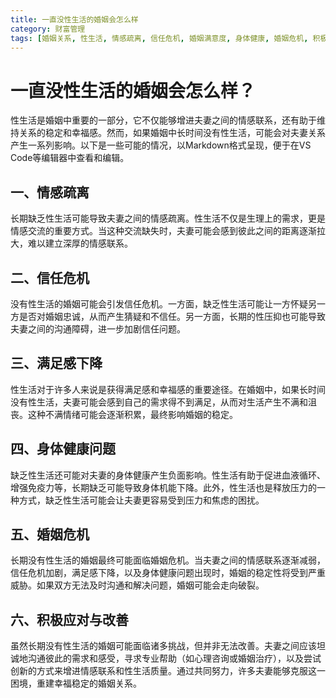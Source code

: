 ```yaml
---
title: 一直没性生活的婚姻会怎么样
category: 财富管理
tags: [婚姻关系, 性生活, 情感疏离, 信任危机, 婚姻满意度, 身体健康, 婚姻危机, 积极应对]
---
```

# 一直没性生活的婚姻会怎么样？

性生活是婚姻中重要的一部分，它不仅能够增进夫妻之间的情感联系，还有助于维持关系的稳定和幸福感。然而，如果婚姻中长时间没有性生活，可能会对夫妻关系产生一系列影响。以下是一些可能的情况，以Markdown格式呈现，便于在VS Code等编辑器中查看和编辑。

## 一、情感疏离

长期缺乏性生活可能导致夫妻之间的情感疏离。性生活不仅是生理上的需求，更是情感交流的重要方式。当这种交流缺失时，夫妻可能会感到彼此之间的距离逐渐拉大，难以建立深厚的情感联系。

## 二、信任危机

没有性生活的婚姻可能会引发信任危机。一方面，缺乏性生活可能让一方怀疑另一方是否对婚姻忠诚，从而产生猜疑和不信任。另一方面，长期的性压抑也可能导致夫妻之间的沟通障碍，进一步加剧信任问题。

## 三、满足感下降

性生活对于许多人来说是获得满足感和幸福感的重要途径。在婚姻中，如果长时间没有性生活，夫妻可能会感到自己的需求得不到满足，从而对生活产生不满和沮丧。这种不满情绪可能会逐渐积累，最终影响婚姻的稳定。

## 四、身体健康问题

缺乏性生活还可能对夫妻的身体健康产生负面影响。性生活有助于促进血液循环、增强免疫力等，长期缺乏可能导致身体机能下降。此外，性生活也是释放压力的一种方式，缺乏性生活可能会让夫妻更容易受到压力和焦虑的困扰。

## 五、婚姻危机

长期没有性生活的婚姻最终可能面临婚姻危机。当夫妻之间的情感联系逐渐减弱，信任危机加剧，满足感下降，以及身体健康问题出现时，婚姻的稳定性将受到严重威胁。如果双方无法及时沟通和解决问题，婚姻可能会走向破裂。

## 六、积极应对与改善

虽然长期没有性生活的婚姻可能面临诸多挑战，但并非无法改善。夫妻之间应该坦诚地沟通彼此的需求和感受，寻求专业帮助（如心理咨询或婚姻治疗），以及尝试创新的方式来增进情感联系和性生活质量。通过共同努力，许多夫妻能够克服这一困境，重建幸福稳定的婚姻关系。